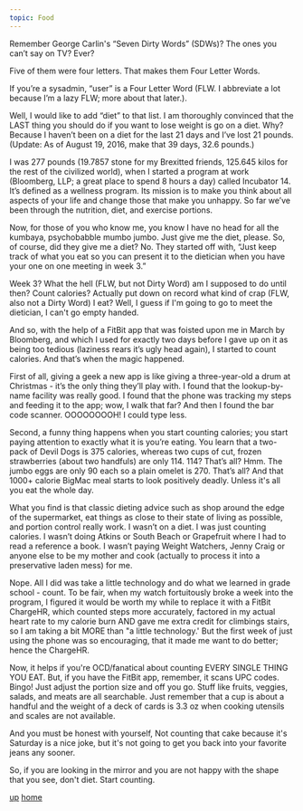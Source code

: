 ```yaml
---
topic: Food
---
```

Remember George Carlin's “Seven Dirty Words” (SDWs)? The ones you can’t say on TV? Ever?

Five of them were four letters. That makes them Four Letter Words.

If you’re a sysadmin, “user” is a Four Letter Word (FLW. I abbreviate a lot because I’m a lazy FLW; more about that later.).

Well, I would like to add “diet” to that list. I am thoroughly convinced that the LAST thing you should do if you want to lose weight is go on a diet. Why? Because I haven’t been on a diet for the last 21 days and I’ve lost 21 pounds. (Update: As of August 19, 2016, make that 39 days, 32.6 pounds.)

I was 277 pounds (19.7857 stone for my Brexitted friends, 125.645 kilos for the rest of the civilized world), when I started a program at work (Bloomberg, LLP; a great place to spend 8 hours a day) called Incubator 14. It’s defined as a wellness program. Its mission is to make you think about all aspects of your life and change those that make you unhappy. So far we’ve been through the nutrition, diet, and exercise portions.

Now, for those of you who know me, you know I have no head for all the kumbaya, psychobabble mumbo jumbo. Just give me the diet, please. So, of course, did they give me a diet? No. They started off with, “Just keep track of what you eat so you can present it to the dietician when you have your one on one meeting in week 3.”

Week 3? What the hell (FLW, but not Dirty Word) am I supposed to do until then? Count calories? Actually put down on record what kind of crap (FLW, also not a Dirty Word) I eat? Well, I guess if I'm going to go to meet the dietician, I can't go empty handed.


And so, with the help of a FitBit app that was foisted upon me in March by Bloomberg, and which I used for exactly two days before I gave up on it as being too tedious (laziness rears it’s ugly head again), I started to count calories. And that’s when the magic happened.

First of all, giving a geek a new app is like giving a three-year-old a drum at Christmas - it’s the only thing they’ll play with. I found that the lookup-by-name facility was really good. I found that the phone was tracking my steps and feeding it to the app; wow, I walk that far? And then I found the bar code scanner. OOOOOOOOH! I could type less.

Second, a funny thing happens when you start counting calories; you start paying attention to exactly what it is you’re eating. You learn that a two-pack of Devil Dogs is 375 calories, whereas two cups of cut, frozen strawberries (about two handfuls) are only 114. 114? That’s all? Hmm. The jumbo eggs are only 90 each so a plain omelet is 270. That’s all? And that 1000+ calorie BigMac meal starts to look positively deadly. Unless it's all you eat the whole day.

What you find is that classic dieting advice such as shop around the edge of the supermarket, eat things as close to their state of living as possible, and portion control really work. I wasn’t on a diet. I was just counting calories. I wasn’t doing Atkins or South Beach or Grapefruit where I had to read a reference a book. I wasn’t paying Weight Watchers, Jenny Craig or anyone else to be my mother and cook (actually to process it into a preservative laden mess) for me.

Nope. All I did was take a little technology and do what we learned in grade school - count. To be fair, when my watch fortuitously broke a week into the program, I figured it would be worth my while to replace it with a FitBit ChargeHR, which counted steps more accurately, factored in my actual heart rate to my calorie burn AND gave me extra credit for climbings stairs, so I am taking a bit MORE than "a little technology.' But the first week of just using the phone was so encouraging, that it made me want to do better; hence the ChargeHR.

Now, it helps if you're OCD/fanatical about counting EVERY SINGLE THING YOU EAT. But, if you have the FitBit app, remember, it scans UPC codes. Bingo! Just adjust the portion size and off you go. Stuff like fruits, veggies, salads, and meats are all searchable. Just remember that a cup is about a handful and the weight of a deck of cards is 3.3 oz when cooking utensils and scales are not available.

And you must be honest with yourself, Not counting that cake because it's Saturday is a nice joke, but it's not going to get you back into your favorite jeans any sooner.

So, if you are looking in the mirror and you are not happy with the shape that you see, don't diet. Start counting.

[up](..) [home](../..)
